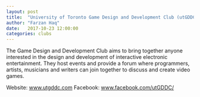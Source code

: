 ```yaml
---
layout: post
title:  "University of Toronto Game Design and Development Club (utGDDC)"
author: "Farzan Haq"
date:   2017-10-23 12:00:00
categories: clubs
---
```


The Game Design and Development Club aims to bring together anyone interested in the design and development of interactive electronic entertainment. They host events and provide a forum where programmers, artists, musicians and writers can join together to discuss and create video games.

Website: www.utgddc.com
Facebook: www.facebook.com/utGDDC/
